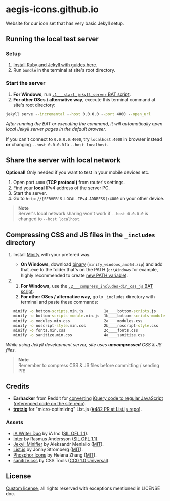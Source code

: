 # aegis-icons.github.io

Website for our icon set that has very basic Jekyll setup.

## Running the local test server

### Setup

1. [Install Ruby and Jekyll with guides here](https://jekyllrb.com/docs/installation/#guides).
2. Run `bundle` in the terminal at site's root directory.

### Start the server

1. **For Windows**, run [`.1___start_jekyll_server` BAT script](https://github.com/aegis-icons/aegis-icons.github.io/blob/main/.1___start_jekyll_server.bat).
2.  **For other OSes / alternative way**, execute this terminal command at site's root directory:
```cmd
jekyll serve --incremental --host 0.0.0.0 --port 4000 --open_url
```

*After running the BAT or executing the command, it will automatically open local Jekyll server pages in the default browser.*

If you can't connect to `0.0.0.0:4000`, try `localhost:4000` in browser instead **or** changing `--host 0.0.0.0` to `--host localhost`.

## Share the server with local network

**Optional!** Only needed if you want to test in your mobile devices etc.

1. Open port `4000` **(TCP protocol)** from router's settings.
2. Find your **local** IPv4 address of the server PC.
3. Start the server.
4. Go to `http://[SERVER'S-LOCAL-IPv4-ADDRESS]:4000` on your other device.

> **Note** \
> Server's local network sharing won't work if `--host 0.0.0.0` is changed to `--host localhost`.

## Compressing CSS and JS files in the `_includes` directory

1. Install [Minify](https://github.com/tdewolff/minify/tree/master/cmd/minify#readme) with your prefered way.
   - **On Windows**, download [binary](https://github.com/tdewolff/minify/releases/latest) (`minify_windows_amd64.zip`) and add that .exe to the folder that's on the PATH (`c:\Windows` for example, highly recommended to create [new PATH variable](https://www.computerhope.com/issues/ch000549.htm)).

2.
   1. **For Windows,** use the [`.2___compress_includes-dir_css_js` BAT script](https://github.com/aegis-icons/aegis-icons.github.io/blob/main/.2___compress_includes-dir_css_js.bat).
   2. **For other OSes / alternative way,** go to `_includes` directory with terminal and paste these commands:
   ```cmd
   minify -o bottom-scripts.min.js         1a____bottom-scripts.js
   minify -o bottom-scripts-module.min.js  1b____bottom-scripts-module.js
   minify -o modules.min.css               2a____modules.css
   minify -o noscript-style.min.css        2b____noscript-style.css
   minify -o fonts.min.css                 2c____fonts.css
   minify -o sanitize.min.css              4a____sanitize.css
   ```
   
*While using Jekyll development server, site uses **uncompressed** CSS & JS files.*

> **Note** \
> Remember to compress CSS & JS files before committing / sending PR!

## Credits

- **Earhacker** from Reddit for [converting jQuery code to regular JavaScript](https://old.reddit.com/r/CodingHelp/comments/oz5cov/can_somebody_help_me_get_this_converted_from/h7y9cua/) ([referenced code on the site repo](https://github.com/aegis-icons/aegis-icons.github.io/blob/0fd7502a865f5ea7c94f6e77ff01d9da4c085e64/index.html#L210+L232)).
- **[trotzig](https://github.com/trotzig)** for "micro-optimizing" List.js ([#482 PR at List.js repo](https://github.com/javve/list.js/pull/482)).

### Assets

- [iA Writer Duo](https://github.com/iaolo/iA-Fonts/tree/master/iA%20Writer%20Duo) by iA Inc ([SIL OFL 1.1](https://github.com/iaolo/iA-Fonts/blob/master/iA%20Writer%20Duo/LICENSE.md)).
- [Inter](https://rsms.me/inter/) by Rasmus Andersson ([SIL OFL 1.1](https://github.com/rsms/inter/blob/master/LICENSE.txt)).
- [Jekyll Minifier](https://github.com/Mendeo/jekyll-minifier) by Aleksandr Meniailo ([MIT](https://github.com/Mendeo/jekyll-minifier/blob/main/LICENSE)).
- [List.js](https://listjs.com/) by Jonny Strömberg ([MIT](https://github.com/javve/list.js/blob/master/LICENSE)).
- [Phosphor Icons](https://phosphoricons.com/) by Helena Zhang ([MIT](https://github.com/phosphor-icons/phosphor-icons/blob/master/LICENSE)).
- [sanitize.css](https://github.com/csstools/sanitize.css) by CSS Tools ([CC0 1.0 Universal](https://github.com/csstools/sanitize.css/blob/main/LICENSE.md)).

## License

[Custom license](LICENSE.md), all rights reserved with exceptions mentioned in LICENSE doc.
